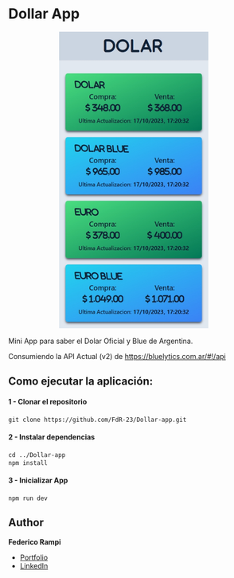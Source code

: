 # Dollar App
<div align='center'>
<img  width='300px' src='./src/assets/img/App_dollar_iphone_X.jpeg'>
</div>


Mini App para saber el Dolar Oficial y Blue de Argentina.

Consumiendo la API Actual (v2) de https://bluelytics.com.ar/#!/api 

## Como ejecutar la aplicación:

#### 1 - Clonar el repositorio
    git clone https://github.com/FdR-23/Dollar-app.git
#### 2 - Instalar dependencias
    cd ../Dollar-app
    npm install
#### 3 - Inicializar App 
    npm run dev


## Author
 **Federico Rampi** 
*  <a href="https://portfolio-fdr.vercel.app/" target=”_blank”>Portfolio </a>
*  <a href="https://www.linkedin.com/in/federico-rampi/" target=”_blank”>LinkedIn </a>